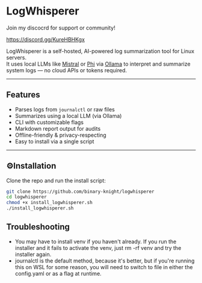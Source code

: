 # LogWhisperer

Join my discocrd for support or community!

https://discord.gg/KureHBHKgx

LogWhisperer is a self-hosted, AI-powered log summarization tool for Linux servers.  
It uses local LLMs like [Mistral](https://ollama.com/library/mistral) or [Phi](https://ollama.com/library/phi) via [Ollama](https://ollama.com) to interpret and summarize system logs — no cloud APIs or tokens required.

---

## Features

- Parses logs from `journalctl` or raw files
- Summarizes using a local LLM (via Ollama)
- CLI with customizable flags
- Markdown report output for audits
- Offline-friendly & privacy-respecting
- Easy to install via a single script

---

## ⚙Installation

Clone the repo and run the install script:

```bash
git clone https://github.com/binary-knight/logwhisperer
cd logwhisperer
chmod +x install_logwhisperer.sh
./install_logwhisperer.sh 
```

## Troubleshooting

* You may have to install venv if you haven't already.  If you run the installer and it fails to activate the venv, just rm -rf venv and try the installer again.
* journalctl is the default method, because it's better, but if you're running this on WSL for some reason, you will need to switch to file in either the config.yaml or as a flag at runtime.
